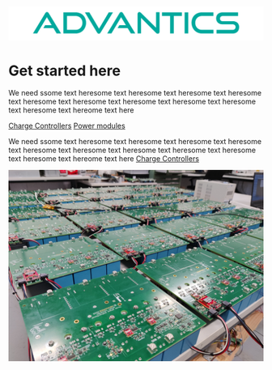 ![Advantics logo](_media/transparent-logo-1024x137px.png)

# Get started here


We need ssome text heresome text heresome text heresome text heresome text heresome text heresome text heresome text heresome text heresome text heresome text hereome text here

[Charge Controllers](charge-controllers/)
[Power modules](power-modules/)


<div>

We need ssome text heresome text heresome text heresome text heresome text heresome text heresome text heresome text heresome text heresome text heresome text hereome text here [Charge Controllers](charge-controllers/)

</div>

![](_media/background.jpeg)
